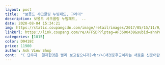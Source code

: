 ```yaml
---
layout: post 
title:  "보몽드 샤크쿨링 누빔패드, 그레이" 
description: 보몽드 샤크쿨링 누빔패드,  ..
date: 2020-08-04 15:34:21 
img: https://static.coupangcdn.com/image/retail/images/2017/05/15/11/9/30bd8dc2-c6ee-4458-bcf3-a71f6435d69d.jpg 
linkUrl: https://link.coupang.com/re/AFFSDP?lptag=AF3600438&subid=ahnPublicAsk&pageKey=21909912&itemId=85414710&vendorItemId=3145114068&traceid=V0-113-0923746bb607d078 
categories: [1015] 
color: D9418C 
price: 11900 
author: Ask View Shop 
cont:  "( 단무지  결제한것은 빨리 보고싶으니까)<br/>(새것증후군이라는 새로운 신종어탄생!!!)<br/> 밀림방지 동글이 균일하게 배열되어있음 확인<br/> 바느질 흐트러진 곳 빈 곳없이 깔끔합니다<br/> 박스안 비닐포장(깨끗합니다)<br/> 세탁전 사진찍으려 펼쳐놓으니<br/> 여름에 쓸 이불이니 고실고실 해야겠죠<br/> 한달후에 쓸 것도 로켓배송 하겠단 의지!!!<br/>... <br/><br/>2018/8/3후기추가<br/>20년 살림 경력으로 비교하자니<br/>가격에 준하여 생각하고<br/>가성비가성비<br/>감사하네요♡<br/>같이 주문했었는데<br/>계절관계없이 아이랑 같이 깔고 자는데<br/>계절관계없이 저희집에서 잘쓸거 같아<br/>고민마시고 구매하세요<br/>그 정확성있는 집계를 그려내기야 하겠어요 마는,<br/>그냥  화장실에서 샤워기로 묻은곳 씻어내구<br/>그렇다고 너무 얇지도 않고 딱 좋아요.<br/> 미끄럼방지도<br/>그저 고맙단 생각으로 일단 마무리합니다<br/>그저께 밤에 구매한후 다시 재구매하려구<br/>까슬함이 아닌 6세 아들램도 무리없는 쉬원한 소재<br/>너무 얇지도 않은  자잘한 엠보싱 패턴<br/>너무 화사하고 파스텔톤이 가미된  민트색<br/>너무 흐뭇하고<br/>너무도 많은것 바래면 그건<br/>눈으로보고 손으로만지고 피부로느껴지는<br/>도표그리고 요리조리 시뮬레션 돌려대고<br/>되어있어서 너무 좋네요.<br/> (˘▾˘) (˘▾˘)<br/>뒤척임 심한 아들램이지만 밀리지 않구<br/>땀이 많다보니 아직 추운 날씨지만<br/>땀이 워낙 많아서 아주 쉬원한 소재는<br/>롤케익 하나가격이지요<br/>맘에 쏙 드는 색상에 그저 흐뭇♡<br/>맞네요^^<br/>무게감도 가볍고 소재도 살이 불편하게<br/>무엇이든 상식선에서 생각해볼때<br/>뭐하나 흠잡을데 없이 착한가격까지<br/>밀림방지부분도<br/>바느질 상태도 굿이구요<br/>박스위에 테이핑도 없이^^;놓여져있더군요<br/>반나절만에 금세 마름까지<br/>반품할생각도 없이 손세탁으로 해결<br/>보몽드 매력에 젖어사는 1인여기요<br/>불쾌지수가 하늘 끝까지 솟고 있는 이 시점에<br/>비니루에서 빼내서 제품체크를 하던중에<br/>비닐 개봉후 밟혀있던 자국은<br/>사실 가정주부로 사는 요 아주머니께오서<br/>살짝 당황모드<br/>색상.<br/>바느질상태.<br/><br/>생길때마다 돌돌이로 조금씩 떼어내고<br/>세탁후 다시 몇자 적어보기로 하겠습니다<br/>손세탁한번 한후  탈수돌려 건조대에 널어놓구<br/>싸고 좋은 제품  만들어내신 업체분들께<br/>쓰고 있네요<br/>아니지만 이가격에 계절내내 사용<br/>아무래도  세탁기 세탁하고 쓰다보니<br/>아이가 계절 상관없이 에너지 넘쳐<br/>어제 바로 깔아서 자봅니다<br/>엄마가 너무 잘샀대요.<br/> 과하게 도톰하지도 않고<br/>엄마께도 침대메트리스 위에 까시라고<br/>엄마나 저나 너무 만족하게 되네요<br/>엠보싱 패턴에 여름에 6살 아들램이<br/>예민한편이지만 너무 맘에 들어서<br/>완벽한 성격이라 이거 어쩌지?하다가<br/>요즘<br/>울집 강생이가 먼저 올라가 누워봅니다<br/>이가격에 정말 베리굿나이스♡<br/>이불이 짜증이 나서 구입했습니다.<br/> ༼꒦ິɷ꒦ິ༽<br/>있으시던데<br/>잔보풀이 군데군데 생기고 있더군요<br/>잘하고 있어요<br/>장바구에 담아놨어요<br/>저혼자 저희집에만 쓰고싶을정도랍니다^^<br/>정체모를 밟힌자국이 선명히 나타나 있더군요<br/>진작 살걸 그랬어요 ( ᵕ̩̩ㅅᵕ̩̩ ) 너무 쾌적합니다.<br/><br/>커다란 빈박스 안에 비니루에 넣어져 왔었고<br/>하루이틀 먹고나면 끝나버릴 가격으로 이불장만했는데<br/>한번 물헹굼 한뒤 탈수로 마무리<br/>허지만,<br/>후기에 만족하지 못한 분들도  꽤<br/>" 
---
```

